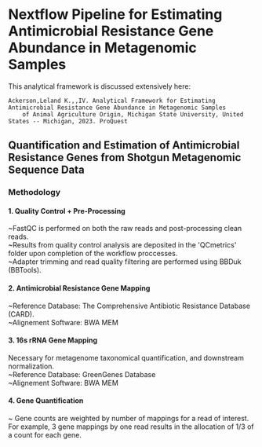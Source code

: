 # Nextflow Pipeline for Estimating Antimicrobial Resistance Gene Abundance in Metagenomic Samples
This analytical framework is discussed extensively here:  

    Ackerson,Leland K.,,IV. Analytical Framework for Estimating Antimicrobial Resistance Gene Abundance in Metagenomic Samples  
        of Animal Agriculture Origin, Michigan State University, United States -- Michigan, 2023. ProQuest

## Quantification and Estimation of Antimicrobial Resistance Genes from Shotgun Metagenomic Sequence Data
### Methodology
#### 1.  Quality Control + Pre-Processing
~FastQC is performed on both the raw reads and post-processing clean reads.  
~Results from quality control analysis are deposited in the 'QCmetrics' folder upon completion of the workflow proccesses.  
~Adapter trimming and read quality filtering are performed using BBDuk (BBTools).

#### 2.  Antimicrobial Resistance Gene Mapping
~Reference Database: The Comprehensive Antibiotic Resistance Database (CARD).  
~Alignement Software: BWA MEM

#### 3.  16s rRNA Gene Mapping
Necessary for metagenome taxonomical quantification, and downstream normalization.  
~Reference Database: GreenGenes Database  
~Alignement Software: BWA MEM

#### 4.  Gene Quantification
~ Gene counts are weighted by number of mappings for a read of interest.  
For example, 3 gene mappings by one read results in the allocation of 1/3 of a count for each gene.



